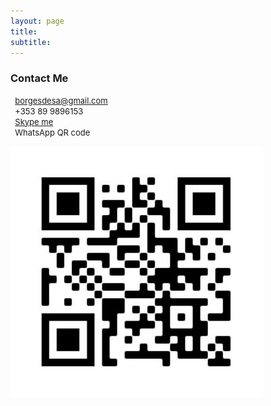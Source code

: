 ```yaml
---
layout: page
title:
subtitle: 
---
```


<script src="https://kit.fontawesome.com/9bce3c5b69.js" crossorigin="anonymous"></script>

### **Contact Me**
<i class="fas fa-envelope"></i><font size ="2">&nbsp;&nbsp;<a href="mailto:borgesdesa@gmail.com">borgesdesa@gmail.com</a></font> <br>
<i class="fas fa-mobile-alt"></i><font size ="2">&nbsp;&nbsp;+353 89 9896153</font><br>
<i class="fab fa-skype"></i><font size ="2">&nbsp;&nbsp;<a href="skype:brunsborgs?chat">Skype me</a></font><br>
<i class="fab fa-whatsapp"></i><font size ="2">&nbsp;&nbsp;WhatsApp QR code</font>

<img src="https://github.com/borgesdesa/borgesdesa.github.io/blob/master/assets/img/qrwhatsapp.jpg?raw=true" align="left" width="80%">